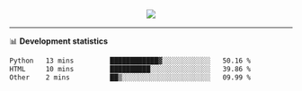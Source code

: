 <h3 align="center">
  <a href="https://github.com/hwalker928">
      <img src="https://github-profile-trophy.vercel.app/?username=hwalker928&no-bg=true&no-frame=true">
  </a>
</h3>


<hr>

📊 **Development statistics**

<!--START_SECTION:waka-->

```txt
Python   13 mins         ████████████▓░░░░░░░░░░░░   50.16 %
HTML     10 mins         ██████████░░░░░░░░░░░░░░░   39.86 %
Other    2 mins          ██▒░░░░░░░░░░░░░░░░░░░░░░   09.99 %
```

<!--END_SECTION:waka-->
